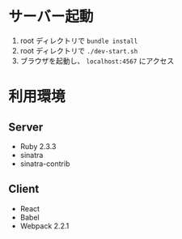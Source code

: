 # サーバー起動

1. root ディレクトリで `bundle install`
2. root ディレクトリで `./dev-start.sh`
3. ブラウザを起動し、 `localhost:4567` にアクセス

# 利用環境

## Server
- Ruby 2.3.3
- sinatra
- sinatra-contrib

## Client
- React
- Babel
- Webpack 2.2.1
